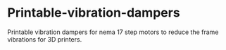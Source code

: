 Printable-vibration-dampers
===========================

Printable vibration dampers for nema 17 step motors to reduce the frame vibrations for 3D printers.
